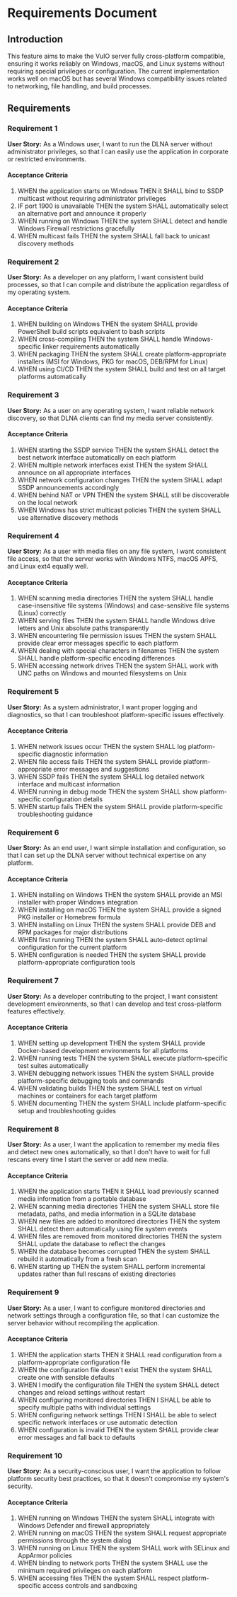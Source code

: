 # Requirements Document

## Introduction

This feature aims to make the VuIO server fully cross-platform compatible, ensuring it works reliably on Windows, macOS, and Linux systems without requiring special privileges or configuration. The current implementation works well on macOS but has several Windows compatibility issues related to networking, file handling, and build processes.

## Requirements

### Requirement 1

**User Story:** As a Windows user, I want to run the DLNA server without administrator privileges, so that I can easily use the application in corporate or restricted environments.

#### Acceptance Criteria

1. WHEN the application starts on Windows THEN it SHALL bind to SSDP multicast without requiring administrator privileges
2. IF port 1900 is unavailable THEN the system SHALL automatically select an alternative port and announce it properly
3. WHEN running on Windows THEN the system SHALL detect and handle Windows Firewall restrictions gracefully
4. WHEN multicast fails THEN the system SHALL fall back to unicast discovery methods

### Requirement 2

**User Story:** As a developer on any platform, I want consistent build processes, so that I can compile and distribute the application regardless of my operating system.

#### Acceptance Criteria

1. WHEN building on Windows THEN the system SHALL provide PowerShell build scripts equivalent to bash scripts
2. WHEN cross-compiling THEN the system SHALL handle Windows-specific linker requirements automatically
3. WHEN packaging THEN the system SHALL create platform-appropriate installers (MSI for Windows, PKG for macOS, DEB/RPM for Linux)
4. WHEN using CI/CD THEN the system SHALL build and test on all target platforms automatically

### Requirement 3

**User Story:** As a user on any operating system, I want reliable network discovery, so that DLNA clients can find my media server consistently.

#### Acceptance Criteria

1. WHEN starting the SSDP service THEN the system SHALL detect the best network interface automatically on each platform
2. WHEN multiple network interfaces exist THEN the system SHALL announce on all appropriate interfaces
3. WHEN network configuration changes THEN the system SHALL adapt SSDP announcements accordingly
4. WHEN behind NAT or VPN THEN the system SHALL still be discoverable on the local network
5. WHEN Windows has strict multicast policies THEN the system SHALL use alternative discovery methods

### Requirement 4

**User Story:** As a user with media files on any file system, I want consistent file access, so that the server works with Windows NTFS, macOS APFS, and Linux ext4 equally well.

#### Acceptance Criteria

1. WHEN scanning media directories THEN the system SHALL handle case-insensitive file systems (Windows) and case-sensitive file systems (Linux) correctly
2. WHEN serving files THEN the system SHALL handle Windows drive letters and Unix absolute paths transparently
3. WHEN encountering file permission issues THEN the system SHALL provide clear error messages specific to each platform
4. WHEN dealing with special characters in filenames THEN the system SHALL handle platform-specific encoding differences
5. WHEN accessing network drives THEN the system SHALL work with UNC paths on Windows and mounted filesystems on Unix

### Requirement 5

**User Story:** As a system administrator, I want proper logging and diagnostics, so that I can troubleshoot platform-specific issues effectively.

#### Acceptance Criteria

1. WHEN network issues occur THEN the system SHALL log platform-specific diagnostic information
2. WHEN file access fails THEN the system SHALL provide platform-appropriate error messages and suggestions
3. WHEN SSDP fails THEN the system SHALL log detailed network interface and multicast information
4. WHEN running in debug mode THEN the system SHALL show platform-specific configuration details
5. WHEN startup fails THEN the system SHALL provide platform-specific troubleshooting guidance

### Requirement 6

**User Story:** As an end user, I want simple installation and configuration, so that I can set up the DLNA server without technical expertise on any platform.

#### Acceptance Criteria

1. WHEN installing on Windows THEN the system SHALL provide an MSI installer with proper Windows integration
2. WHEN installing on macOS THEN the system SHALL provide a signed PKG installer or Homebrew formula
3. WHEN installing on Linux THEN the system SHALL provide DEB and RPM packages for major distributions
4. WHEN first running THEN the system SHALL auto-detect optimal configuration for the current platform
5. WHEN configuration is needed THEN the system SHALL provide platform-appropriate configuration tools

### Requirement 7

**User Story:** As a developer contributing to the project, I want consistent development environments, so that I can develop and test cross-platform features effectively.

#### Acceptance Criteria

1. WHEN setting up development THEN the system SHALL provide Docker-based development environments for all platforms
2. WHEN running tests THEN the system SHALL execute platform-specific test suites automatically
3. WHEN debugging network issues THEN the system SHALL provide platform-specific debugging tools and commands
4. WHEN validating builds THEN the system SHALL test on virtual machines or containers for each target platform
5. WHEN documenting THEN the system SHALL include platform-specific setup and troubleshooting guides

### Requirement 8

**User Story:** As a user, I want the application to remember my media files and detect new ones automatically, so that I don't have to wait for full rescans every time I start the server or add new media.

#### Acceptance Criteria

1. WHEN the application starts THEN it SHALL load previously scanned media information from a portable database
2. WHEN scanning media directories THEN the system SHALL store file metadata, paths, and media information in a SQLite database
3. WHEN new files are added to monitored directories THEN the system SHALL detect them automatically using file system events
4. WHEN files are removed from monitored directories THEN the system SHALL update the database to reflect the changes
5. WHEN the database becomes corrupted THEN the system SHALL rebuild it automatically from a fresh scan
6. WHEN starting up THEN the system SHALL perform incremental updates rather than full rescans of existing directories

### Requirement 9

**User Story:** As a user, I want to configure monitored directories and network settings through a configuration file, so that I can customize the server behavior without recompiling the application.

#### Acceptance Criteria

1. WHEN the application starts THEN it SHALL read configuration from a platform-appropriate configuration file
2. WHEN the configuration file doesn't exist THEN the system SHALL create one with sensible defaults
3. WHEN I modify the configuration file THEN the system SHALL detect changes and reload settings without restart
4. WHEN configuring monitored directories THEN I SHALL be able to specify multiple paths with individual settings
5. WHEN configuring network settings THEN I SHALL be able to select specific network interfaces or use automatic detection
6. WHEN configuration is invalid THEN the system SHALL provide clear error messages and fall back to defaults

### Requirement 10

**User Story:** As a security-conscious user, I want the application to follow platform security best practices, so that it doesn't compromise my system's security.

#### Acceptance Criteria

1. WHEN running on Windows THEN the system SHALL integrate with Windows Defender and firewall appropriately
2. WHEN running on macOS THEN the system SHALL request appropriate permissions through the system dialog
3. WHEN running on Linux THEN the system SHALL work with SELinux and AppArmor policies
4. WHEN binding to network ports THEN the system SHALL use the minimum required privileges on each platform
5. WHEN accessing files THEN the system SHALL respect platform-specific access controls and sandboxing